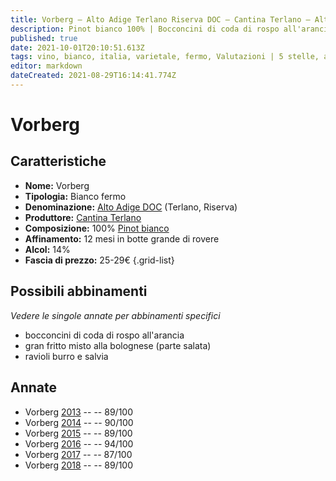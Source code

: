 ```yaml
---
title: Vorberg – Alto Adige Terlano Riserva DOC – Cantina Terlano – Alto-Adige (IT) – 25-29€ – 3★-5★
description: Pinot bianco 100% | Bocconcini di coda di rospo all'arancia – Gran fritto misto alla bolognese – Ravioli burro e salvia
published: true
date: 2021-10-01T20:10:51.613Z
tags: vino, bianco, italia, varietale, fermo, Valutazioni | 5 stelle, alto-adige, bocconcini di coda di rospo all'arancia, pinot bianco, gran fritto misto alla bolognese, ravioli burro e salvia, Prezzi | 25-29€
editor: markdown
dateCreated: 2021-08-29T16:14:41.774Z
---
```


# Vorberg

## Caratteristiche
- **Nome:** Vorberg
- **Tipologia:** Bianco fermo 
- **Denominazione:** [Alto Adige DOC](/denominazioni/Italia/Alto-Adige/DOC/Alto-Adige) (Terlano, Riserva)
- **Produttore:** [Cantina Terlano](/produttori/Italia/Alto-Adige/Cantina-Terlano) 
- **Composizione:** 100% [Pinot bianco](/vitigni/Italia/bacca-bianca/pinot-bianco)
- **Affinamento:** 12 mesi in botte grande di rovere
- **Alcol:** 14%
- **Fascia di prezzo:** 25-29€
{.grid-list}


## Possibili abbinamenti
*Vedere le singole annate per abbinamenti specifici*

- bocconcini di coda di rospo all'arancia
- gran fritto misto alla bolognese (parte salata)
- ravioli burro e salvia

## Annate
- Vorberg [2013](/vini/Italia/Alto-Adige/Cantina-Terlano/Vorberg/2013) -- <span class="star-4"></span> -- 89/100
- Vorberg [2014](/vini/Italia/Alto-Adige/Cantina-Terlano/Vorberg/2014) -- <span class="star-4"></span> -- 90/100
- Vorberg [2015](/vini/Italia/Alto-Adige/Cantina-Terlano/Vorberg/2015) -- <span class="star-4"></span> -- 89/100
- Vorberg [2016](/vini/Italia/Alto-Adige/Cantina-Terlano/Vorberg/2016) -- <span class="star-5"></span> -- 94/100  
- Vorberg [2017](/vini/Italia/Alto-Adige/Cantina-Terlano/Vorberg/2017) -- <span class="star-3"></span> -- 87/100
- Vorberg [2018](/vini/Italia/Alto-Adige/Cantina-Terlano/Vorberg/2018) -- <span class="star-4"></span> -- 89/100 
 